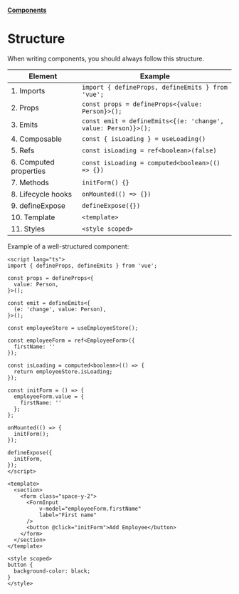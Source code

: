 #### [Components](/components.md)

# Structure

When writing components, you should always follow this structure.

| Element                | Example                                                       |
| ---------------------- | ------------------------------------------------------------- |
| 1. Imports             | `import { defineProps, defineEmits } from 'vue';`             |
| 2. Props               | `const props = defineProps<{value: Person}>();`               |
| 3. Emits               | `const emit = defineEmits<{(e: 'change', value: Person)}>();` |
| 4. Composable          | `const { isLoading } = useLoading()`                          |
| 5. Refs                | `const isLoading = ref<boolean>(false)`                       |
| 6. Computed properties | `const isLoading = computed<boolean>(() => {})`               |
| 7. Methods             | `initForm() {}`                                               |
| 8. Lifecycle hooks     | `onMounted(() => {})`                                         |
| 9. defineExpose        | `defineExpose({})`                                            |
| 10. Template           | `<template>`                                                  |
| 11. Styles             | `<style scoped>`                                              |

Example of a well-structured component:

```vue
<script lang="ts">
import { defineProps, defineEmits } from 'vue';

const props = defineProps<{
  value: Person,
}>();

const emit = defineEmits<{
  (e: 'change', value: Person),
}>();

const employeeStore = useEmployeeStore();

const employeeForm = ref<EmployeeForm>({
  firstName: ''
});

const isLoading = computed<boolean>(() => {
  return employeeStore.isLoading;
});

const initForm = () => {
  employeeForm.value = {
    firstName: ''
  };
};

onMounted(() => {
  initForm();
});

defineExpose({
  initForm,
});
</script>

<template>
  <section>
    <form class="space-y-2">
      <FormInput 
          v-model="employeeForm.firstName"
          label="First name"
      />
      <button @click="initForm">Add Employee</button>
    </form>
  </section>
</template>

<style scoped>
button {
  background-color: black;
}
</style>
```
